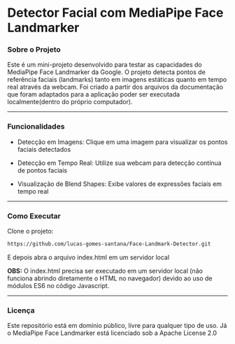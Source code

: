 # Detector Facial com MediaPipe Face Landmarker

### Sobre o Projeto

Este é um mini-projeto desenvolvido para testar as capacidades do MediaPipe Face Landmarker da Google. O projeto detecta pontos de referência faciais (landmarks) tanto em imagens estáticas quanto em tempo real através da webcam. Foi criado a partir dos arquivos da documentação que foram adaptados para a aplicação poder ser executada localmente(dentro do próprio computador).

****

### Funcionalidades

- Detecção em Imagens: Clique em uma imagem para visualizar os pontos faciais detectados

- Detecção em Tempo Real: Utilize sua webcam para detecção contínua de pontos faciais

- Visualização de Blend Shapes: Exibe valores de expressões faciais em tempo real

****

### Como Executar

Clone o projeto:

```bash
https://github.com/lucas-gomes-santana/Face-Landmark-Detector.git
```

E depois abra o arquivo index.html em um servidor local

**OBS:** O index.html precisa ser executado em um servidor local (não funciona abrindo diretamente o HTML no navegador) devido ao uso de módulos ES6 no código Javascript.

 
****

### Licença

Este repositório está em domínio público, livre para qualquer tipo de uso. Já o MediaPipe Face Landmarker está licenciado sob a Apache License 2.0